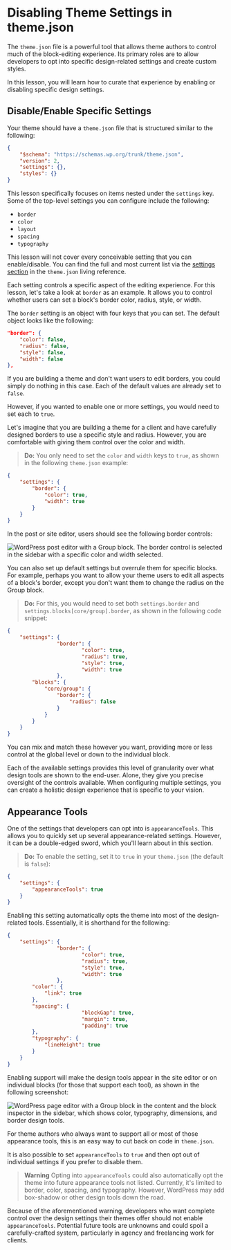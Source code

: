 # Disabling Theme Settings in theme.json

The `theme.json` file is a powerful tool that allows theme authors to control much of the block-editing experience.  Its primary roles are to allow developers to opt into specific design-related settings and create custom styles.

In this lesson, you will learn how to curate that experience by enabling or disabling specific design settings.

## Disable/Enable Specific Settings

Your theme should have a `theme.json` file that is structured similar to the following:

```json
{
	"$schema": "https://schemas.wp.org/trunk/theme.json",
	"version": 2,
	"settings": {},
	"styles": {}
}
```

This lesson specifically focuses on items nested under the `settings` key.  Some of the top-level settings you can configure include the following:

- `border`
- `color`
- `layout`
- `spacing`
- `typography`

This lesson will not cover every conceivable setting that you can enable/disable.  You can find the full and most current list via the [settings section](https://developer.wordpress.org/block-editor/reference-guides/theme-json-reference/theme-json-living/#settings) in the `theme.json` living reference.

Each setting controls a specific aspect of the editing experience.  For this lesson, let's take a look at `border` as an example.  It allows you to control whether users can set a block's border color, radius, style, or width.

The `border` setting is an object with four keys that you can set.  The default object looks like the following:

```json
"border": {
	"color": false,
	"radius": false,
	"style": false,
	"width": false
},
```

If you are building a theme and don't want users to edit borders, you could simply do nothing in this case.  Each of the default values are already set to `false`.

However, if you wanted to enable one or more settings, you would need to set each to `true`.

Let's imagine that you are building a theme for a client and have carefully designed borders to use a specific style and radius.  However, you are comfortable with giving them control over the color and width.  

> **Do:** You only need to set the `color` and `width` keys to `true`, as shown in the following `theme.json` example:

```json
{
	"settings": {
		"border": {
			"color": true,
			"width": true
		}
	}
}
```

In the post or site editor, users should see the following border controls:

![WordPress post editor with a Group block. The border control is selected in the sidebar with a specific color and width selected.](https://learn.wordpress.org/files/2022/11/limited-border-settings.png)

You can also set up default settings but overrule them for specific blocks.  For example, perhaps you want to allow your theme users to edit all aspects of a block's border, except you don't want them to change the radius on the Group block.  

> **Do:** For this, you would need to set both `settings.border` and `settings.blocks[core/group].border`, as shown in the following code snippet:

```json
{
	"settings": {
                "border": {
                        "color": true,
                        "radius": true,
                        "style": true,
                        "width": true
                },
		"blocks": {
			"core/group": {
				"border": {
					"radius": false
				}
			}
		}
	}
}
```

You can mix and match these however you want, providing more or less control at the global level or down to the individual block.

Each of the available settings provides this level of granularity over what design tools are shown to the end-user.  Alone, they give you precise oversight of the controls available.  When configuring multiple settings, you can create a holistic design experience that is specific to your vision.

## Appearance Tools

One of the settings that developers can opt into is `appearanceTools`.  This allows you to quickly set up several appearance-related settings. However, it can be a double-edged sword, which you'll learn about in this section.

> **Do:** To enable the setting, set it to `true` in your `theme.json` (the default is `false`):

```json
{
	"settings": {
		"appearanceTools": true
	}
}
```

Enabling this setting automatically opts the theme into most of the design-related tools.  Essentially, it is shorthand for the following:

```json
{
	"settings": {
                "border": {
                        "color": true,
                        "radius": true,
                        "style": true,
                        "width": true
                },
		"color": {
			"link": true
		},
		"spacing": {
                        "blockGap": true,
                        "margin": true,
                        "padding": true
		},
		"typography": {
			"lineHeight": true
		}
	}
}
```

Enabling support will make the design tools appear in the site editor or on individual blocks (for those that support each tool), as shown in the following screenshot:

![WordPress page editor with a Group block in the content and the block inspector in the sidebar, which shows color, typography, dimensions, and border design tools.](https://learn.wordpress.org/files/2022/11/appearance-tools.png)

For theme authors who always want to support all or most of those appearance tools, this is an easy way to cut back on code in `theme.json`.

It is also possible to set `appearanceTools` to `true` and then opt out of individual settings if you prefer to disable them.

> **Warning** Opting into `appearanceTools` could also automatically opt the theme into future appearance tools not listed.  Currently, it's limited to border, color, spacing, and typography.  However, WordPress may add box-shadow or other design tools down the road.

Because of the aforementioned warning, developers who want complete control over the design settings their themes offer should not enable `appearanceTools`.  Potential future tools are unknowns and could spoil a carefully-crafted system, particularly in agency and freelancing work for clients.
